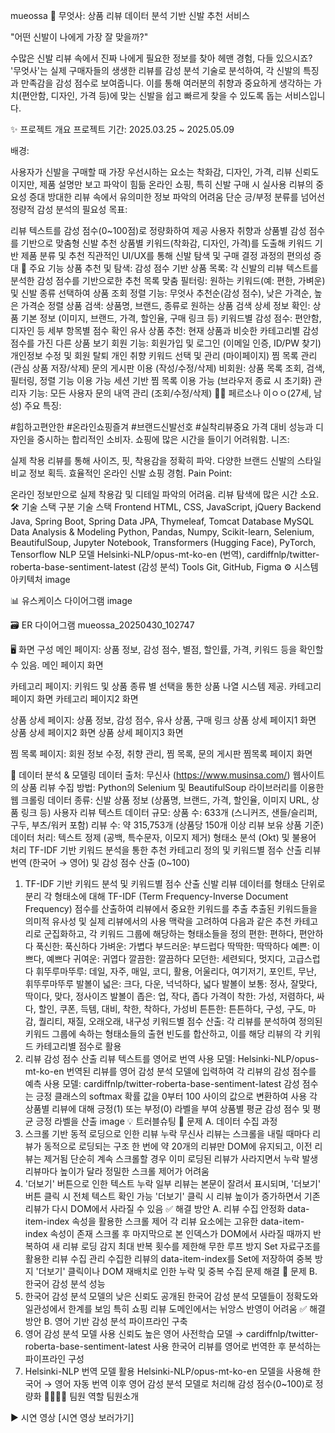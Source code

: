 mueossa 👟
무엇사: 상품 리뷰 데이터 분석 기반 신발 추천 서비스

"어떤 신발이 나에게 가장 잘 맞을까?"

수많은 신발 리뷰 속에서 진짜 나에게 필요한 정보를 찾아 헤맨 경험, 다들 있으시죠? '무엇사'는 실제 구매자들의 생생한 리뷰를 감성 분석 기술로 분석하여, 각 신발의 특징과 만족감을 감성 점수로 보여줍니다. 이를 통해 여러분의 취향과 중요하게 생각하는 가치(편안함, 디자인, 가격 등)에 맞는 신발을 쉽고 빠르게 찾을 수 있도록 돕는 서비스입니다.

✨ 프로젝트 개요
프로젝트 기간: 2025.03.25 ~ 2025.05.09

배경:

사용자가 신발을 구매할 때 가장 우선시하는 요소는 착화감, 디자인, 가격, 리뷰 신뢰도이지만, 제품 설명만 보고 파악이 힘듦
온라인 쇼핑, 특히 신발 구매 시 실사용 리뷰의 중요성 증대
방대한 리뷰 속에서 유의미한 정보 파악의 어려움
단순 긍/부정 분류를 넘어선 정량적 감성 분석의 필요성
목표:

리뷰 텍스트를 감성 점수(0~100점)로 정량화하여 제공
사용자 취향과 상품별 감성 점수를 기반으로 맞춤형 신발 추천
상품별 키워드(착화감, 디자인, 가격)를 도출해 키워드 기반 제품 분류 및 추천
직관적인 UI/UX를 통해 신발 탐색 및 구매 결정 과정의 편의성 증대
🚀 주요 기능
상품 추천 및 탐색:
감성 점수 기반 상품 목록: 각 신발의 리뷰 텍스트를 분석한 감성 점수를 기반으로한 추천 목록
맞춤 필터링: 원하는 키워드(예: 편한, 가벼운) 및 신발 종류 선택하여 상품 조회
정렬 기능: 무엇사 추천순(감성 점수), 낮은 가격순, 높은 가격순 정렬
상품 검색: 상품명, 브랜드, 종류로 원하는 상품 검색
상세 정보 확인:
상품 기본 정보 (이미지, 브랜드, 가격, 할인율, 구매 링크 등)
키워드별 감성 점수: 편안함, 디자인 등 세부 항목별 점수 확인
유사 상품 추천: 현재 상품과 비슷한 카테고리별 감성 점수를 가진 다른 상품 보기
회원 기능:
회원가입 및 로그인 (이메일 인증, ID/PW 찾기)
개인정보 수정 및 회원 탈퇴
개인 취향 키워드 선택 및 관리 (마이페이지)
찜 목록 관리 (관심 상품 저장/삭제)
문의 게시판 이용 (작성/수정/삭제)
비회원:
상품 목록 조회, 검색, 필터링, 정렬 기능 이용 가능
세션 기반 찜 목록 이용 가능 (브라우저 종료 시 초기화)
관리자 기능:
모든 사용자 문의 내역 관리 (조회/수정/삭제)
🙍‍♂️ 페르소나
이ㅇㅇ(27세, 남성)
주요 특징:

#힙하고편안한 #온라인쇼핑즐겨 #브랜드신발선호 #실착리뷰중요
가격 대비 성능과 디자인을 중시하는 합리적인 소비자.
쇼핑에 많은 시간을 들이기 어려워함.
니즈:

실제 착용 리뷰를 통해 사이즈, 핏, 착용감을 정확히 파악.
다양한 브랜드 신발의 스타일 비교 정보 획득.
효율적인 온라인 신발 쇼핑 경험.
Pain Point:

온라인 정보만으로 실제 착용감 및 디테일 파악의 어려움.
리뷰 탐색에 많은 시간 소요.
🛠️ 기술 스택
구분	기술 스택
Frontend	HTML, CSS, JavaScript, jQuery
Backend	Java, Spring Boot, Spring Data JPA, Thymeleaf, Tomcat
Database	MySQL
Data Analysis & Modeling	Python, Pandas, Numpy, Scikit-learn, Selenium, BeautifulSoup, Jupyter Notebook, Transformers (Hugging Face), PyTorch, Tensorflow
NLP 모델	Helsinki-NLP/opus-mt-ko-en (번역), cardiffnlp/twitter-roberta-base-sentiment-latest (감성 분석)
Tools	Git, GitHub, Figma
⚙️ 시스템 아키텍처
image

📊 유스케이스 다이어그램
image

🗃️ ER 다이어그램
mueossa_20250430_102747

🖥️ 화면 구성
메인 페이지: 상품 정보, 감성 점수, 별점, 할인률, 가격, 키워드 등을 확인할 수 있음. 메인 페이지 화면

카테고리 페이지: 키워드 및 상품 종류 별 선택을 통한 상품 나열 시스템 제공. 카테고리 페이지 화면 카테고리 페이지2 화면

상품 상세 페이지: 상품 정보, 감성 점수, 유사 상품, 구매 링크 상품 상세 페이지1 화면 상품 상세 페이지2 화면 상품 상세 페이지3 화면

찜 목록 페이지: 회원 정보 수정, 취향 관리, 찜 목록, 문의 게시판 찜목록 페이지 화면

💾 데이터 분석 & 모델링
데이터 출처: 무신사 (https://www.musinsa.com/) 웹사이트의 상품 리뷰
수집 방법: Python의 Selenium 및 BeautifulSoup 라이브러리를 이용한 웹 크롤링
데이터 종류:
신발 상품 정보 (상품명, 브랜드, 가격, 할인율, 이미지 URL, 상품 링크 등)
사용자 리뷰 텍스트
데이터 규모:
상품 수: 633개 (스니커즈, 샌들/슬리퍼, 구두, 부츠/워커 포함)
리뷰 수: 약 315,753개 (상품당 150개 이상 리뷰 보유 상품 기준)
데이터 처리:
텍스트 정제 (공백, 특수문자, 이모지 제거)
형태소 분석 (Okt) 및 불용어 처리
TF-IDF 기반 키워드 분석을 통한 추천 카테고리 정의 및 키워드별 점수 산출
리뷰 번역 (한국어 → 영어) 및 감성 점수 산출 (0~100)
1. TF-IDF 기반 키워드 분석 및 키워드별 점수 산출
신발 리뷰 데이터를 형태소 단위로 분리
각 형태소에 대해 TF-IDF (Term Frequency-Inverse Document Frequency) 점수를 산출하여 리뷰에서 중요한 키워드를 추출
추출된 키워드들을 의미적 유사성 및 실제 리뷰에서의 사용 맥락을 고려하여 다음과 같은 추천 카테고리로 군집화하고, 각 키워드 그룹에 해당하는 형태소들을 정의
편한: 편하다, 편안하다
푹신한: 푹신하다
가벼운: 가볍다
부드러운: 부드럽다
딱딱한: 딱딱하다
예쁜: 이쁘다, 예쁘다
귀여운: 귀엽다
깔끔한: 깔끔하다
모던한: 세련되다, 멋지다, 고급스럽다
휘뚜루마뚜루: 데일, 자주, 매일, 코디, 활용, 어울리다, 여기저기, 포인트, 무난, 휘뚜루마뚜루
발볼이 넓은: 크다, 다운, 넉넉하다, 넓다
발볼이 보통: 정사, 잘맞다, 딱이다, 맞다, 정사이즈
발볼이 좁은: 업, 작다, 좁다
가격이 착한: 가성, 저렴하다, 싸다, 할인, 쿠폰, 득템, 대비, 착한, 착하다, 가성비
튼튼한: 튼튼하다, 구성, 구도, 마감, 퀄리티, 재질, 오래오래, 내구성
키워드별 점수 산출: 각 리뷰를 분석하여 정의된 키워드 그룹에 속하는 형태소들의 출현 빈도를 합산하고, 이를 해당 리뷰의 각 키워드 카테고리별 점수로 활용
2. 리뷰 감성 점수 산출
리뷰 텍스트를 영어로 번역
사용 모델: Helsinki-NLP/opus-mt-ko-en
번역된 리뷰를 영어 감성 분석 모델에 입력하여 각 리뷰의 감성 점수를 예측
사용 모델: cardiffnlp/twitter-roberta-base-sentiment-latest
감성 점수는 긍정 클래스의 softmax 확률 값을 0부터 100 사이의 값으로 변환하여 사용
각 상품별 리뷰에 대해 긍정(1) 또는 부정(0) 라벨을 부여
상품별 평균 감성 점수 및 평균 긍정 라벨을 산출 image
💡 트러블슈팅
📍 문제 A. 데이터 수집 과정
1. 스크롤 기반 동적 로딩으로 인한 리뷰 누락
무신사 리뷰는 스크롤을 내릴 때마다 리뷰가 동적으로 로딩되는 구조
한 번에 약 20개의 리뷰만 DOM에 유지되고, 이전 리뷰는 제거됨
단순히 계속 스크롤할 경우 이미 로딩된 리뷰가 사라지면서 누락 발생
리뷰마다 높이가 달라 정밀한 스크롤 제어가 어려움
2. '더보기' 버튼으로 인한 텍스트 누락
일부 리뷰는 본문이 잘려서 표시되며, '더보기' 버튼 클릭 시 전체 텍스트 확인 가능
'더보기' 클릭 시 리뷰 높이가 증가하면서 기존 리뷰가 다시 DOM에서 사라질 수 있음
✅ 해결 방안 A. 리뷰 수집 안정화
data-item-index 속성을 활용한 스크롤 제어
각 리뷰 요소에는 고유한 data-item-index 속성이 존재
스크롤 후 마지막으로 본 인덱스가 DOM에서 사라질 때까지 반복하여 새 리뷰 로딩 감지
최대 반복 횟수를 제한해 무한 루프 방지
Set 자료구조를 활용한 리뷰 수집 관리
수집한 리뷰의 data-item-index를 Set에 저장하여 중복 방지
'더보기' 클릭이나 DOM 재배치로 인한 누락 및 중복 수집 문제 해결
📍 문제 B. 한국어 감성 분석 성능
1. 한국어 감성 분석 모델의 낮은 신뢰도
공개된 한국어 감성 분석 모델들이 정확도와 일관성에서 한계를 보임
특히 쇼핑 리뷰 도메인에서는 뉘앙스 반영이 어려움
✅ 해결 방안 B. 영어 기반 감성 분석 파이프라인 구축
1. 영어 감성 분석 모델 사용
신뢰도 높은 영어 사전학습 모델
→ cardiffnlp/twitter-roberta-base-sentiment-latest 사용
한국어 리뷰를 영어로 번역한 후 분석하는 파이프라인 구성
2. Helsinki-NLP 번역 모델 활용
Helsinki-NLP/opus-mt-ko-en 모델을 사용해 한국어 → 영어 자동 번역
이후 영어 감성 분석 모델로 처리해 감성 점수(0~100)로 정량화
👨‍👩‍👧‍👦 팀원 역할
팀원소개

▶️ 시연 영상
[시연 영상 보러가기]
